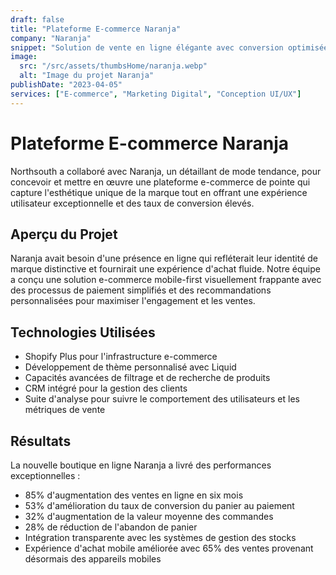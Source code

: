 ```yaml
---
draft: false
title: "Plateforme E-commerce Naranja"
company: "Naranja"
snippet: "Solution de vente en ligne élégante avec conversion optimisée"
image:
  src: "/src/assets/thumbsHome/naranja.webp"
  alt: "Image du projet Naranja"
publishDate: "2023-04-05"
services: ["E-commerce", "Marketing Digital", "Conception UI/UX"]
---
```


# Plateforme E-commerce Naranja

Northsouth a collaboré avec Naranja, un détaillant de mode tendance, pour concevoir et mettre en œuvre une plateforme e-commerce de pointe qui capture l'esthétique unique de la marque tout en offrant une expérience utilisateur exceptionnelle et des taux de conversion élevés.

## Aperçu du Projet

Naranja avait besoin d'une présence en ligne qui refléterait leur identité de marque distinctive et fournirait une expérience d'achat fluide. Notre équipe a conçu une solution e-commerce mobile-first visuellement frappante avec des processus de paiement simplifiés et des recommandations personnalisées pour maximiser l'engagement et les ventes.

## Technologies Utilisées

- Shopify Plus pour l'infrastructure e-commerce
- Développement de thème personnalisé avec Liquid
- Capacités avancées de filtrage et de recherche de produits
- CRM intégré pour la gestion des clients
- Suite d'analyse pour suivre le comportement des utilisateurs et les métriques de vente

## Résultats

La nouvelle boutique en ligne Naranja a livré des performances exceptionnelles :

- 85% d'augmentation des ventes en ligne en six mois
- 53% d'amélioration du taux de conversion du panier au paiement
- 32% d'augmentation de la valeur moyenne des commandes
- 28% de réduction de l'abandon de panier
- Intégration transparente avec les systèmes de gestion des stocks
- Expérience d'achat mobile améliorée avec 65% des ventes provenant désormais des appareils mobiles